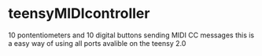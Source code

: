 # teensyMIDIcontroller
10 pontentiometers and 10 digital buttons sending MIDI CC messages
this is a easy way of using all ports avalible on the teensy 2.0
